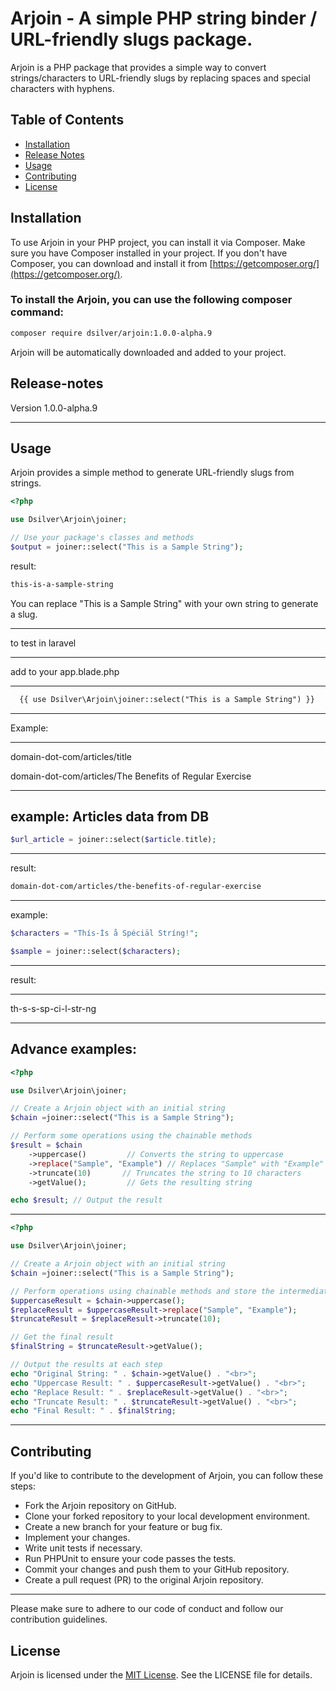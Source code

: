 # Arjoin - A simple PHP string binder / URL-friendly slugs package.

Arjoin is a PHP package that provides a simple way to convert strings/characters to URL-friendly slugs by replacing spaces and special characters with hyphens. 


## Table of Contents

- [Installation](#installation)
- [Release Notes](#release-notes)
- [Usage](#usage)
- [Contributing](#contributing)
- [License](#license)

## Installation

To use Arjoin in your PHP project, you can install it via Composer. Make sure you have Composer installed in your project. If you don't have Composer, you can download and install it from [https://getcomposer.org/](https://getcomposer.org/).


### To install the Arjoin, you can use the following composer command:

```bash
composer require dsilver/arjoin:1.0.0-alpha.9
```


Arjoin will be automatically downloaded and added to your project.

## Release-notes

Version 1.0.0-alpha.9

---------






## Usage

Arjoin provides a simple method to generate URL-friendly slugs from strings.

```php
<?php

use Dsilver\Arjoin\joiner;

// Use your package's classes and methods
$output = joiner::select("This is a Sample String");
```

result:
```html
this-is-a-sample-string
```

You can replace "This is a Sample String" with your own string to generate a slug.

--------------
to test in laravel

----------
add to your app.blade.php

----------

```html
  {{ use Dsilver\Arjoin\joiner::select("This is a Sample String") }}
```

-------

Example:

--------

domain-dot-com/articles/title

domain-dot-com/articles/The Benefits of Regular Exercise

----------------
example: Articles data from DB
---------
```php
$url_article = joiner::select($article.title);
```


-------

result:

```html
domain-dot-com/articles/the-benefits-of-regular-exercise
```

-------------

example:

```php
$characters = "Thís-Ís å Spéciäl Stríng!";

$sample = joiner::select($characters);

```
-----

result: 

-----
th-s-s-sp-ci-l-str-ng

--------
Advance examples:
----------

```php
<?php

use Dsilver\Arjoin\joiner;

// Create a Arjoin object with an initial string
$chain =joiner::select("This is a Sample String");

// Perform some operations using the chainable methods
$result = $chain
    ->uppercase()         // Converts the string to uppercase
    ->replace("Sample", "Example") // Replaces "Sample" with "Example"
    ->truncate(10)       // Truncates the string to 10 characters
    ->getValue();         // Gets the resulting string

echo $result; // Output the result

```

-----------

```php
<?php

use Dsilver\Arjoin\joiner;

// Create a Arjoin object with an initial string
$chain =joiner::select("This is a Sample String");

// Perform operations using chainable methods and store the intermediate results
$uppercaseResult = $chain->uppercase();
$replaceResult = $uppercaseResult->replace("Sample", "Example");
$truncateResult = $replaceResult->truncate(10);

// Get the final result
$finalString = $truncateResult->getValue();

// Output the results at each step
echo "Original String: " . $chain->getValue() . "<br>";
echo "Uppercase Result: " . $uppercaseResult->getValue() . "<br>";
echo "Replace Result: " . $replaceResult->getValue() . "<br>";
echo "Truncate Result: " . $truncateResult->getValue() . "<br>";
echo "Final Result: " . $finalString;

```

---------

## Contributing

If you'd like to contribute to the development of Arjoin, you can follow these steps:

- Fork the Arjoin repository on GitHub.
- Clone your forked repository to your local development environment.
- Create a new branch for your feature or bug fix.
- Implement your changes.
- Write unit tests if necessary.
- Run PHPUnit to ensure your code passes the tests.
- Commit your changes and push them to your GitHub repository.
- Create a pull request (PR) to the original Arjoin repository.

-------

Please make sure to adhere to our code of conduct and follow our contribution guidelines.

## License

Arjoin is licensed under the [MIT License](https://github.com/demjhonsilver/arjoin/blob/main/LICENSE.md). See the LICENSE file for details.